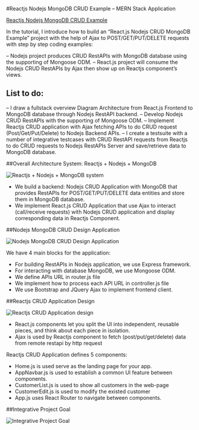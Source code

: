 #Reactjs Nodejs MongoDB CRUD Example – MERN Stack Application

[Reactjs Nodejs MongoDB CRUD Example](https://loizenai.com/reactjs-nodejs-mongodb-crud/)

In the tutorial, I introduce how to build an “React.js Nodejs CRUD MongoDB Example” project with the help of Ajax to POST/GET/PUT/DELETE requests with step by step coding examples:

– Nodejs project produces CRUD RestAPIs with MongoDB database using the supporting of Mongoose ODM.
– React.js project will consume the Nodejs CRUD RestAPIs by Ajax then show up on Reactjs component’s views.

## List to do:

– I draw a fullstack overview Diagram Architecture from React.js Frontend to MongoDB database through Nodejs RestAPI backend.
– Develop Nodejs CRUD RestAPIs with the supporting of Mongoose ODM.
– Implement Reactjs CRUD application with Ajax fetching APIs to do CRUD request (Post/Get/Put/Delete) to Nodejs Backend APIs.
– I create a testsuite with a number of integrative testcases with CRUD RestAPI requests from Reactjs to do CRUD requests to Nodejs RestAPIs Server and save/retrieve data to MongoDB database.

##Overall Architecture System: Reactjs + Nodejs + MongoDB

![Reactjs + Nodejs + MongoDB system](https://loizenai.com/wp-content/uploads/2020/11/React.js-Nodejs-MongoDB-Diagram-Architecture.png)

- We build a backend: Nodejs CRUD Application with MongoDB that provides RestAPIs for POST/GET/PUT/DELETE data entities and store them in MongoDB database.
- We implement React.js CRUD Application that use Ajax to interact (call/receive requests) with Nodejs CRUD application and display corresponding data in Reactjs Component.

##Nodejs MongoDB CRUD Design Application

![Nodejs MongoDB CRUD Design Application](https://loizenai.com/wp-content/uploads/2020/11/Nodejs-MongoDB-CRUD-Example.png)

We have 4 main blocks for the application:

- For building RestAPIs in Nodejs application, we use Express framework.
- For interacting with database MongoDB, we use Mongoose ODM.
- We define APIs URL in router.js file
- We implement how to process each API URL in controller.js file
- We use Bootstrap and JQuery Ajax to implement frontend client.

##Reactjs CRUD Application Design

![Reactjs CRUD Application design](https://loizenai.com/wp-content/uploads/2020/11/Reactjs-CRUD-RestAPI-Application-Frontend-Architecture-Diagram-4.png)

- React.js components let you split the UI into independent, reusable pieces, and think about each piece in isolation.
- Ajax is used by Reactjs component to fetch (post/put/get/delete) data from remote restapi by http request

Reactjs CRUD Application defines 5 components:

- Home.js is used serve as the landing page for your app.
- AppNavbar.js is used to establish a common UI feature between components.
- CustomerList.js is used to show all customers in the web-page
- CustomerEdit.js is used to modify the existed customer
- App.js uses React Router to navigate between components.

##Integrative Project Goal

![Integrative Project Goal](https://loizenai.com/wp-content/uploads/2020/11/Project-Goal-Customer-List-3.png)
